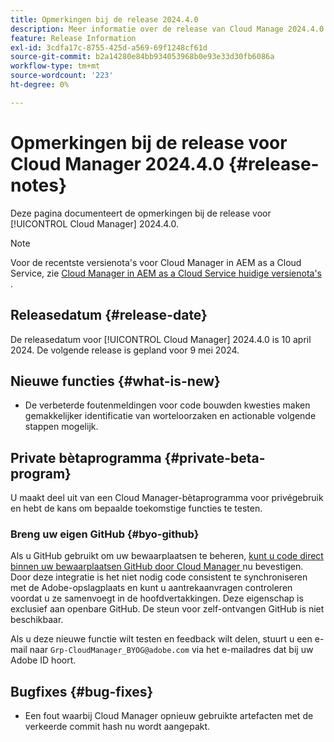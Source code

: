 ```yaml
---
title: Opmerkingen bij de release 2024.4.0
description: Meer informatie over de release van Cloud Manage 2024.4.0.
feature: Release Information
exl-id: 3cdfa17c-8755-425d-a569-69f1248cf61d
source-git-commit: b2a14280e84bb934053968b0e93e33d30fb6086a
workflow-type: tm+mt
source-wordcount: '223'
ht-degree: 0%

---
```


# Opmerkingen bij de release voor Cloud Manager 2024.4.0 {#release-notes}

Deze pagina documenteert de opmerkingen bij de release voor [!UICONTROL Cloud Manager] 2024.4.0.

>[!NOTE]
>
>Voor de recentste versienota&#39;s voor Cloud Manager in AEM as a Cloud Service, zie [ Cloud Manager in AEM as a Cloud Service huidige versienota&#39;s ](https://experienceleague.adobe.com/nl/docs/experience-manager-cloud-service/content/release-notes/cloud-manager/current).

## Releasedatum {#release-date}

De releasedatum voor [!UICONTROL Cloud Manager] 2024.4.0 is 10 april 2024. De volgende release is gepland voor 9 mei 2024.

## Nieuwe functies {#what-is-new}

* De verbeterde foutenmeldingen voor code bouwden kwesties maken gemakkelijker identificatie van worteloorzaken en actionable volgende stappen mogelijk.

## Private bètaprogramma {#private-beta-program}

U maakt deel uit van een Cloud Manager-bètaprogramma voor privégebruik en hebt de kans om bepaalde toekomstige functies te testen.

### Breng uw eigen GitHub {#byo-github}

Als u GitHub gebruikt om uw bewaarplaatsen te beheren, [ kunt u code direct binnen uw bewaarplaatsen GitHub door Cloud Manager ](/help/managing-code/private-repositories.md) nu bevestigen. Door deze integratie is het niet nodig code consistent te synchroniseren met de Adobe-opslagplaats en kunt u aantrekaanvragen controleren voordat u ze samenvoegt in de hoofdvertakkingen. Deze eigenschap is exclusief aan openbare GitHub. De steun voor zelf-ontvangen GitHub is niet beschikbaar.

Als u deze nieuwe functie wilt testen en feedback wilt delen, stuurt u een e-mail naar `Grp-CloudManager_BYOG@adobe.com` via het e-mailadres dat bij uw Adobe ID hoort.

## Bugfixes {#bug-fixes}

* Een fout waarbij Cloud Manager opnieuw gebruikte artefacten met de verkeerde commit hash nu wordt aangepakt.
